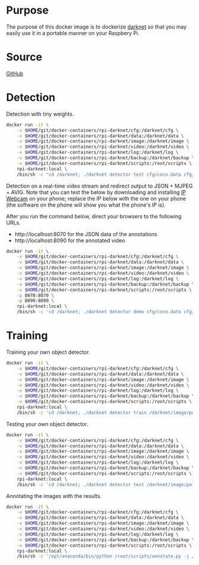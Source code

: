 # Purpose

The purpose of this docker image is to dockerize [darknet](https://pjreddie.com/darknet/) so that you may easily use it in a portable manner on your Raspbery Pi.

# Source

[GitHub](https://github.com/oneoffcoder/docker-containers/tree/master/rpi-darknet)

# Detection

Detection with tiny weights.

```bash
docker run -it \
    -v $HOME/git/docker-containers/rpi-darknet/cfg:/darknet/cfg \
    -v $HOME/git/docker-containers/rpi-darknet/data:/darknet/data \
    -v $HOME/git/docker-containers/rpi-darknet/image:/darknet/image \
    -v $HOME/git/docker-containers/rpi-darknet/video:/darknet/video \
    -v $HOME/git/docker-containers/rpi-darknet/log:/darknet/log \
    -v $HOME/git/docker-containers/rpi-darknet/backup:/darknet/backup \
    -v $HOME/git/docker-containers/rpi-darknet/scripts:/root/scripts \
    rpi-darknet:local \
    /bin/sh -c "cd /darknet; ./darknet detector test cfg/coco.data cfg/yolov3-tiny.cfg weight/yolov3-tiny.weights data/dog.jpg -dont_show > image/dog.log"
```

Detection on a real-time video stream and redirect output to JSON + MJPEG + AVIG. Note that you can test the below by downloading and installing [IP Webcam](https://play.google.com/store/apps/details?id=com.pas.webcam) on your phone; replace the IP below with the one on your phone (the software on the phone will show you what the phone's IP is).

After you run the command below, direct your browsers to the following URLs.

* http://localhost:8070 for the JSON data of the annotations
* http://localhost:8090 for the annotated video

```bash
docker run -it \
    -v $HOME/git/docker-containers/rpi-darknet/cfg:/darknet/cfg \
    -v $HOME/git/docker-containers/rpi-darknet/data:/darknet/data \
    -v $HOME/git/docker-containers/rpi-darknet/image:/darknet/image \
    -v $HOME/git/docker-containers/rpi-darknet/video:/darknet/video \
    -v $HOME/git/docker-containers/rpi-darknet/log:/darknet/log \
    -v $HOME/git/docker-containers/rpi-darknet/backup:/darknet/backup \
    -v $HOME/git/docker-containers/rpi-darknet/scripts:/root/scripts \
    -p 8070:8070 \
    -p 8090:8090 \
    rpi-darknet:local \
    /bin/sh -c 'cd /darknet; ./darknet detector demo cfg/coco.data cfg/yolov3.cfg weight/yolov3.weights http://192.168.0.210:8080/video?dummy=param.mjpg -json_port 8070 -mjpeg_port 8090 -ext_output -dont_show -out_filename video/dummy.avi'
```

# Training

Training your own object detector.

```bash
docker run -it \
    -v $HOME/git/docker-containers/rpi-darknet/cfg:/darknet/cfg \
    -v $HOME/git/docker-containers/rpi-darknet/data:/darknet/data \
    -v $HOME/git/docker-containers/rpi-darknet/image:/darknet/image \
    -v $HOME/git/docker-containers/rpi-darknet/video:/darknet/video \
    -v $HOME/git/docker-containers/rpi-darknet/log:/darknet/log \
    -v $HOME/git/docker-containers/rpi-darknet/backup:/darknet/backup \
    -v $HOME/git/docker-containers/rpi-darknet/scripts:/root/scripts \
    rpi-darknet:local \
    /bin/sh -c 'cd /darknet; ./darknet detector train /darknet/image/polygons/iaia-polygons.data /darknet/image/polygons/tiny-yolo-iaia-polygons.cfg -dont_show'
```

Testing your own object detector.

```bash
docker run -it \
    -v $HOME/git/docker-containers/rpi-darknet/cfg:/darknet/cfg \
    -v $HOME/git/docker-containers/rpi-darknet/data:/darknet/data \
    -v $HOME/git/docker-containers/rpi-darknet/image:/darknet/image \
    -v $HOME/git/docker-containers/rpi-darknet/video:/darknet/video \
    -v $HOME/git/docker-containers/rpi-darknet/log:/darknet/log \
    -v $HOME/git/docker-containers/rpi-darknet/backup:/darknet/backup \
    -v $HOME/git/docker-containers/rpi-darknet/scripts:/root/scripts \
    rpi-darknet:local \
    /bin/sh -c 'cd /darknet; ./darknet detector test /darknet/image/polygons/iaia-polygons.data /darknet/image/polygons/tiny-yolo-iaia-polygons.cfg /darknet/backup/tiny-yolo-iaia-polygons_last.weights -ext_output -dont_show -out /darknet/log/result.json < /darknet/image/polygons/iaia-polygons_valid.txt'
```

Annotating the images with the results.

```bash
docker run -it \
    -v $HOME/git/docker-containers/rpi-darknet/cfg:/darknet/cfg \
    -v $HOME/git/docker-containers/rpi-darknet/data:/darknet/data \
    -v $HOME/git/docker-containers/rpi-darknet/image:/darknet/image \
    -v $HOME/git/docker-containers/rpi-darknet/video:/darknet/video \
    -v $HOME/git/docker-containers/rpi-darknet/log:/darknet/log \
    -v $HOME/git/docker-containers/rpi-darknet/backup:/darknet/backup \
    -v $HOME/git/docker-containers/rpi-darknet/scripts:/root/scripts \
    rpi-darknet:local \
    /bin/sh -c '/opt/anaconda/bin/python /root/scripts/annotate.py -j /darknet/log/result.json  -d /darknet/image/polygons/annotations'
```